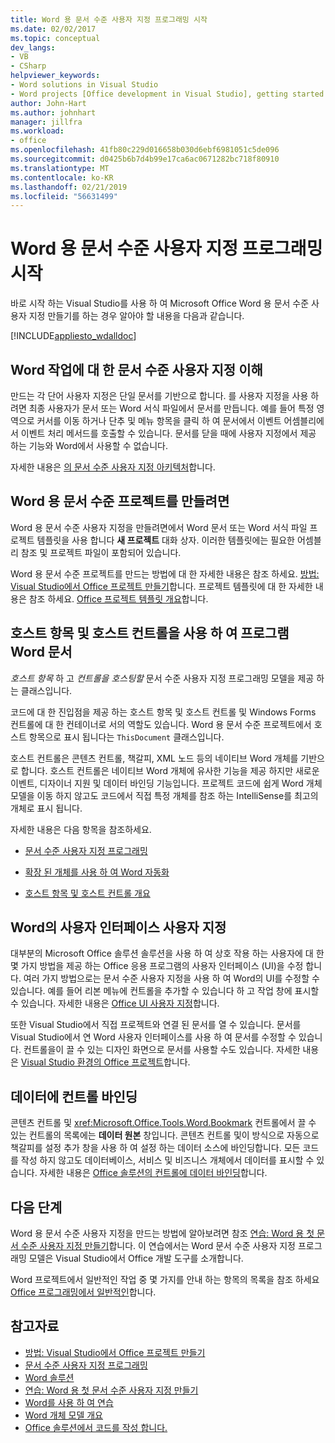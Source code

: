 ```yaml
---
title: Word 용 문서 수준 사용자 지정 프로그래밍 시작
ms.date: 02/02/2017
ms.topic: conceptual
dev_langs:
- VB
- CSharp
helpviewer_keywords:
- Word solutions in Visual Studio
- Word projects [Office development in Visual Studio], getting started
author: John-Hart
ms.author: johnhart
manager: jillfra
ms.workload:
- office
ms.openlocfilehash: 41fb80c229d016658b030d6ebf6981051c5de096
ms.sourcegitcommit: d0425b6b7d4b99e17ca6ac0671282bc718f80910
ms.translationtype: MT
ms.contentlocale: ko-KR
ms.lasthandoff: 02/21/2019
ms.locfileid: "56631499"
---
```

# <a name="get-started-programming-document-level-customizations-for-word"></a>Word 용 문서 수준 사용자 지정 프로그래밍 시작
  바로 시작 하는 Visual Studio를 사용 하 여 Microsoft Office Word 용 문서 수준 사용자 지정 만들기를 하는 경우 알아야 할 내용을 다음과 같습니다.

 [!INCLUDE[appliesto_wdalldoc](../vsto/includes/appliesto-wdalldoc-md.md)]

## <a name="understand-how-document-level-customizations-for-word-work"></a>Word 작업에 대 한 문서 수준 사용자 지정 이해
 만드는 각 단어 사용자 지정은 단일 문서를 기반으로 합니다. 를 사용자 지정을 사용 하려면 최종 사용자가 문서 또는 Word 서식 파일에서 문서를 만듭니다. 예를 들어 특정 영역으로 커서를 이동 하거나 단추 및 메뉴 항목을 클릭 하 여 문서에서 이벤트 어셈블리에서 이벤트 처리 메서드를 호출할 수 있습니다. 문서를 닫을 때에 사용자 지정에서 제공 하는 기능와 Word에서 사용할 수 없습니다.

 자세한 내용은 [의 문서 수준 사용자 지정 아키텍처](../vsto/architecture-of-document-level-customizations.md)합니다.

## <a name="create-document-level-projects-for-word"></a>Word 용 문서 수준 프로젝트를 만들려면
 Word 용 문서 수준 사용자 지정을 만들려면에서 Word 문서 또는 Word 서식 파일 프로젝트 템플릿을 사용 합니다 **새 프로젝트** 대화 상자. 이러한 템플릿에는 필요한 어셈블리 참조 및 프로젝트 파일이 포함되어 있습니다.

 Word 용 문서 수준 프로젝트를 만드는 방법에 대 한 자세한 내용은 참조 하세요. [방법: Visual Studio에서 Office 프로젝트 만들기](../vsto/how-to-create-office-projects-in-visual-studio.md)합니다. 프로젝트 템플릿에 대 한 자세한 내용은 참조 하세요. [Office 프로젝트 템플릿 개요](../vsto/office-project-templates-overview.md)합니다.

## <a name="program-word-documents-by-using-host-items-host-controls"></a>호스트 항목 및 호스트 컨트롤을 사용 하 여 프로그램 Word 문서
 *호스트 항목* 하 고 *컨트롤을 호스팅할* 문서 수준 사용자 지정 프로그래밍 모델을 제공 하는 클래스입니다.

 코드에 대 한 진입점을 제공 하는 호스트 항목 및 호스트 컨트롤 및 Windows Forms 컨트롤에 대 한 컨테이너로 서의 역할도 있습니다. Word 용 문서 수준 프로젝트에서 호스트 항목으로 표시 됩니다는 `ThisDocument` 클래스입니다.

 호스트 컨트롤은 콘텐츠 컨트롤, 책갈피, XML 노드 등의 네이티브 Word 개체를 기반으로 합니다. 호스트 컨트롤은 네이티브 Word 개체에 유사한 기능을 제공 하지만 새로운 이벤트, 디자이너 지원 및 데이터 바인딩 기능입니다. 프로젝트 코드에 쉽게 Word 개체 모델을 이동 하지 않고도 코드에서 직접 특정 개체를 참조 하는 IntelliSense를 최고의 개체로 표시 됩니다.

 자세한 내용은 다음 항목을 참조하세요.

-   [문서 수준 사용자 지정 프로그래밍](../vsto/programming-document-level-customizations.md)

-   [확장 된 개체를 사용 하 여 Word 자동화](../vsto/automating-word-by-using-extended-objects.md)

-   [호스트 항목 및 호스트 컨트롤 개요](../vsto/host-items-and-host-controls-overview.md)

## <a name="customize-the-user-interface-of-word"></a>Word의 사용자 인터페이스 사용자 지정
 대부분의 Microsoft Office 솔루션 솔루션을 사용 하 여 상호 작용 하는 사용자에 대 한 몇 가지 방법을 제공 하는 Office 응용 프로그램의 사용자 인터페이스 (UI)을 수정 합니다. 여러 가지 방법으로는 문서 수준 사용자 지정을 사용 하 여 Word의 UI를 수정할 수 있습니다. 예를 들어 리본 메뉴에 컨트롤을 추가할 수 있습니다 하 고 작업 창에 표시할 수 있습니다. 자세한 내용은 [Office UI 사용자 지정](../vsto/office-ui-customization.md)합니다.

 또한 Visual Studio에서 직접 프로젝트와 연결 된 문서를 열 수 있습니다. 문서를 Visual Studio에서 연 Word 사용자 인터페이스를 사용 하 여 문서를 수정할 수 있습니다. 컨트롤을이 끌 수 있는 디자인 화면으로 문서를 사용할 수도 있습니다. 자세한 내용은 [Visual Studio 환경의 Office 프로젝트](../vsto/office-projects-in-the-visual-studio-environment.md)합니다.

## <a name="bind-controls-to-data"></a>데이터에 컨트롤 바인딩
 콘텐츠 컨트롤 및 <xref:Microsoft.Office.Tools.Word.Bookmark> 컨트롤에서 끌 수 있는 컨트롤의 목록에는 **데이터 원본** 창입니다. 콘텐츠 컨트롤 및이 방식으로 자동으로 책갈피를 설정 추가 창을 사용 하 여 설정 하는 데이터 소스에 바인딩합니다. 모든 코드를 작성 하지 않고도 데이터베이스, 서비스 및 비즈니스 개체에서 데이터를 표시할 수 있습니다. 자세한 내용은 [Office 솔루션의 컨트롤에 데이터 바인딩](../vsto/binding-data-to-controls-in-office-solutions.md)합니다.

## <a name="next-steps"></a>다음 단계
 Word 용 문서 수준 사용자 지정을 만드는 방법에 알아보려면 참조 [연습: Word 용 첫 문서 수준 사용자 지정 만들기](../vsto/walkthrough-creating-your-first-document-level-customization-for-word.md)합니다. 이 연습에서는 Word 문서 수준 사용자 지정 프로그래밍 모델은 Visual Studio에서 Office 개발 도구를 소개합니다.

 Word 프로젝트에서 일반적인 작업 중 몇 가지를 안내 하는 항목의 목록을 참조 하세요 [Office 프로그래밍에서 일반적인](../vsto/common-tasks-in-office-programming.md)합니다.

## <a name="see-also"></a>참고자료
- [방법: Visual Studio에서 Office 프로젝트 만들기](../vsto/how-to-create-office-projects-in-visual-studio.md)
- [문서 수준 사용자 지정 프로그래밍](../vsto/programming-document-level-customizations.md)
- [Word 솔루션](../vsto/word-solutions.md)
- [연습: Word 용 첫 문서 수준 사용자 지정 만들기](../vsto/walkthrough-creating-your-first-document-level-customization-for-word.md)
- [Word를 사용 하 여 연습](../vsto/walkthroughs-using-word.md)
- [Word 개체 모델 개요](../vsto/word-object-model-overview.md)
- [Office 솔루션에서 코드를 작성 합니다.](../vsto/writing-code-in-office-solutions.md)
